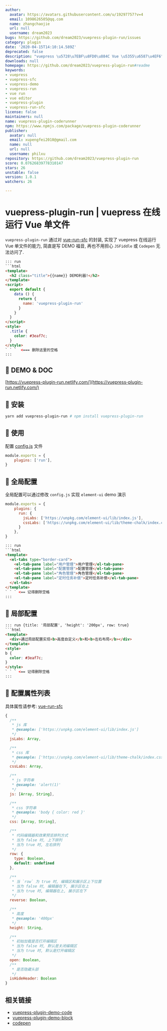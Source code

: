 ```yaml
---
author:
  avatar: https://avatars.githubusercontent.com/u/19297757?v=4
  email: 1098626505@qq.com
  name: zhangchaojie
  url: null
  username: dream2023
bugs: https://github.com/dream2023/vuepress-plugin-run/issues
category: plugin
date: '2020-04-15T14:10:14.589Z'
deprecated: false
description: "vuepress \u5728\u7EBF\u8FD0\u884C Vue \u5355\u6587\u4EF6"
downloads: null
homepage: https://github.com/dream2023/vuepress-plugin-run#readme
keywords:
- vuepress
- vuepress-sfc
- vuepress-demo
- vuepress-run
- vue run
- vue editor
- vuepress-plugin
- vuepress-run-sfc
license: false
maintainers: null
name: vuepress-plugin-coderunner
npm: https://www.npmjs.com/package/vuepress-plugin-coderunner
publisher:
  avatar: null
  email: xupengfei2010@gmail.com
  name: null
  url: null
  username: philxu
repository: https://github.com/dream2023/vuepress-plugin-run
score: 0.07626839778310147
stars: 26
unstable: false
version: 1.0.1
watchers: 26

---
```


# vuepress-plugin-run | vuepress 在线运行 Vue 单文件

`vuepress-plugin-run` 通过对 [vue-run-sfc](https://github.com/dream2023/vue-run-sfc) 的封装, 实现了 vuepress 在线运行 Vue 单文件的能力, 简直是写 DEMO 福音, 再也不用担心 `JSFiddle` 或 `Codepen` 无法访问了.

```html
::: run
```html
<template>
  <h2 class="title">{{name}} DEMO利器!</h2>
</template>
<script>
  export default {
    data () {
      return {
        name: 'vuepress-plugin-run'
      }
    }
  }
</script>
<style>
  .title {
    color: #3eaf7c;
  }
</style>
` ` `  <=== 删除这里的空格
:::
```

## 🍋 DEMO & DOC
[https://vuepress-plugin-run.netlify.com/](https://vuepress-plugin-run.netlify.com/)

## 🍎 安装

```bash
yarn add vuepress-plugin-run # npm install vuepress-plugin-run
```


## 🍐 使用

配置 [config.js](https://vuepress.vuejs.org/zh/plugin/using-a-plugin.html) 文件

```js
module.exports = {
    plugins: ['run'],
}
```

## 🍊 全局配置

全局配置可以通过修改 `config.js` 实现 `element-ui` demo 演示

```js
module.exports = {
    plugins: {
      run: {
        jsLabs: ['https://unpkg.com/element-ui/lib/index.js'],
        cssLabs: ['https://unpkg.com/element-ui/lib/theme-chalk/index.css'],
      }
    },
}
```

```html
::: run
```html
<template>
  <el-tabs type="border-card">
    <el-tab-pane label="用户管理">用户管理</el-tab-pane>
    <el-tab-pane label="配置管理">配置管理</el-tab-pane>
    <el-tab-pane label="角色管理">角色管理</el-tab-pane>
    <el-tab-pane label="定时任务补偿">定时任务补偿</el-tab-pane>
  </el-tabs>
</template>
` ` ` <== 记得删除空格
:::
```

## 🍋 局部配置

```html
::: run {title: '局部配置', 'height': '200px', row: true}
```html
<template>
  <div>通过局部配置实现<b>高度自定义</b>和<b>左右布局</b></div>
</template>
<style>
b {
  color: #3eaf7c;
}
</style>
` ` ` <== 记得删除空格
:::
```

## 🍇 配置属性列表

具体属性请参考: [vue-run-sfc](https://github.com/dream2023/vue-run-sfc#props-%E5%B1%9E%E6%80%A7%E8%AF%B4%E6%98%8E)

```js
{
  /**
   * js 库
   * @example: ['https://unpkg.com/element-ui/lib/index.js']
   */
  jsLabs: Array,

  /**
   * css 库
   * @example: ['https://unpkg.com/element-ui/lib/theme-chalk/index.css']
   */
  cssLabs: Array,

  /**
   * js 字符串
   * @example: 'alert(1)'
   */
  js: [Array, String],

  /**
   * css 字符串
   * @example: 'body { color: red }'
   */
  css: [Array, String],

  /**
   * 代码编辑器和效果预览排列方式
   * 当为 false 时, 上下排列
   * 当为 true 时, 左右排列
   */
  row: {
    type: Boolean,
    default: undefined
  },

  /**
   * 当 `row` 为 true 时, 编辑区和展示区上下位置
   * 当为 false 时, 编辑器在下, 展示区在上
   * 当为 true 时, 编辑器在上, 展示区在下
   */
  reverse: Boolean,

  /**
   * 高度
   * @example: '400px'
   */
  height: String,

  /**
   * 初始加载是否打开编辑区
   * 当为 false 时, 默认是关闭编辑区
   * 当为 true 时, 默认是打开编辑区
   */
  open: Boolean,
  /**
   * 是否隐藏头部
   */
  isHideHeader: Boolean
}
```

## 相关链接

- [vuepress-plugin-demo-code](https://github.com/BuptStEve/vuepress-plugin-demo-code)
- [vuepress-plugin-demo-block](https://github.com/xiguaxigua/vuepress-plugin-demo-block)
- [codepen](codepen.io)
